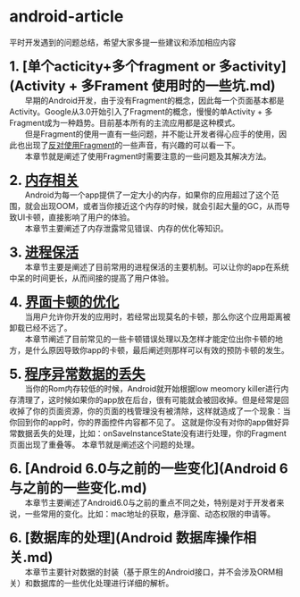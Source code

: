 # **android-article**

平时开发遇到的问题总结，希望大家多提一些建议和添加相应内容

**<font size = 5>1. [单个acticity+多个fragment or 多activity](Activity + 多Frament 使用时的一些坑.md) </font>**  
　　早期的Android开发，由于没有Fragment的概念，因此每一个页面基本都是Activity。Google从3.0开始引入了Fragment的概念，慢慢的单Activity + 多Fragment成为一种趋势。目前基本所有的主流应用都是这种模式。    
　　但是Fragment的使用一直有一些问题，并不能让开发者得心应手的使用，因此也出现了[反对使用Fragment](https://corner.squareup.com/2014/10/advocating-against-android-fragments.html)的一些声音，有兴趣的可以看一下。  
 　　本章节就是阐述了使用Fragment时需要注意的一些问题及其解决方法。

**<font size = 5>2. [内存相关](内存的泄露和优化相关.md)</font>**  
　　Android为每一个app提供了一定大小的内存，如果你的应用超过了这个范围，就会出现OOM，或者当你接近这个内存的时候，就会引起大量的GC，从而导致UI卡顿，直接影响了用户的体验。  
　　本章节主要阐述了内存泄露常见错误、内存的优化等知识。  

**<font size = 5>3. [进程保活](进程保活机制.md)</font>**  
　　本章节主要是阐述了目前常用的进程保活的主要机制。可以让你的app在系统中呆的时间更长，从而间接的提高了用户体验。

**<font size = 5>4. [界面卡顿的优化](界面卡顿的优化.md)</font>**  
　　当用户允许你开发的应用时，若经常出现莫名的卡顿，那么你这个应用距离被卸载已经不远了。  
　　本章节阐述了目前常见的一些卡顿错误处理以及怎样才能定位出你卡顿的地方，是什么原因导致你app的卡顿，最后阐述则那样可以有效的预防卡顿的发生。


**<font size = 5>5. [程序异常数据的丢失](程序异常数据的丢失.md)</font>**  
　　当你的Rom内存较低的时候，Android就开始根据low meomory killer进行内存清理了，这时候如果你的app放在后台，很有可能就会被回收掉。但是经常是回收掉了你的页面资源，你的页面的栈管理没有被清除，这样就造成了一个现象：当你回到你的app时，你的界面控件内容都不见了。 这就是你没有对你的app做好异常数据丢失的处理，比如：onSaveInstanceState没有进行处理，你的Fragment页面出现了重叠等。 本章节就是阐述这个问题的处理。

**<font size = 5>6. [Android 6.0与之前的一些变化](Android 6 与之前的一些变化.md)**</font>  
　　本章节主要阐述了Android6.0与之前的重点不同之处，特别是对于开发者来说，一些常用的变化。比如：mac地址的获取，悬浮窗、动态权限的申请等。

**<font size = 5>6. [数据库的处理](Android 数据库操作相关.md)**</font>   
　　本章节主要针对数据的封装（基于原生的Android接口，并不会涉及ORM相关）和数据库的一些优化处理进行详细的解析。   